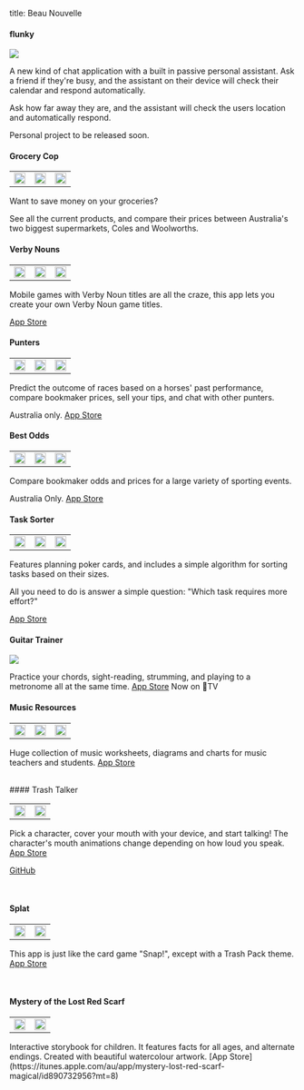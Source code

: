 title: Beau Nouvelle

#### flunky
![](images/flunky.png)

A new kind of chat application with a built in passive personal assistant. Ask a friend if they're busy, and the assistant on their device will check their calendar and respond automatically.

Ask how far away they are, and the assistant will check the users location and automatically respond.

Personal project to be released soon.
<br>

#### Grocery Cop

<table style="width:100%">
  <tr>
    <td><img src="images/grocery1.png" width=100%></td> 
    <td><img src="images/grocery2.png" width=100%></td>
    <td><img src="images/grocery3.png" width=100%></td>
  </tr>
</table>

Want to save money on your groceries?

See all the current products, and compare their prices between Australia's two biggest supermarkets, Coles and Woolworths.
#### Verby Nouns

<table style="width:100%">
  <tr>
    <td><img src="images/verby1.png" width=100%></td> 
    <td><img src="images/verby2.png" width=100%></td>
    <td><img src="images/verby3.png" width=100%></td>
  </tr>
</table>

Mobile games with Verby Noun titles are all the craze, this app lets you create your own Verby Noun game titles.

[App Store](https://itunes.apple.com/au/app/verby-nouns/id1098076437?mt=8#)
<br>

#### Punters

<table style="width:100%">
  <tr>
    <td><img src="images/punters1.jpg" width=100%></td>
    <td><img src="images/punters2.jpg" width=100%></td> 
    <td><img src="images/punters3.jpg" width=100%></td>
  </tr>
</table>

Predict the outcome of races based on a horses' past performance, compare bookmaker prices, sell your tips, and chat with other punters.

Australia only. [App Store](https://itunes.apple.com/au/app/punters-horse-racing-form/id916114449?mt=8)
<br>

#### Best Odds

<table style="width:100%">
  <tr>
    <td><img src="images/bestodds1.jpg" width=100%></td>
    <td><img src="images/bestodds2.jpg" width=100%></td> 
    <td><img src="images/bestodds3.jpg" width=100%></td>
  </tr>
</table>

Compare bookmaker odds and prices for a large variety of sporting events.

Australia Only. [App Store](https://itunes.apple.com/au/app/best-odds-compare-bookmakers/id696977856?mt=8)
<br>

#### Task Sorter

<table style="width:100%">
  <tr>
    <td><img src="images/tasksorter1.png" width=100%></td>
    <td><img src="images/tasksorter2.png" width=100%></td> 
    <td><img src="images/tasksorter3.png" width=100%></td>
  </tr>
</table>

Features planning poker cards, and includes a simple algorithm for sorting tasks based on their sizes. 

All you need to do is answer a simple question: "Which task requires more effort?"

[App Store](https://itunes.apple.com/au/app/task-sorter/id1054858255?mt=8)
<br>

#### Guitar Trainer
![](images/trainer1.jpg)

Practice your chords, sight-reading, strumming, and playing to a metronome all at the same time.
[App Store](https://itunes.apple.com/us/app/guitar-chord-poker/id706625885?mt=8) Now on TV
<br>

#### Music Resources

<table style="width:100%">
  <tr>
    <td><img src="images/resources1.jpeg" width=100%></td>
    <td><img src="images/resources2.jpeg" width=100%></td> 
    <td><img src="images/resources3.jpeg" width=100%></td>
  </tr>
</table>

Huge collection of music worksheets, diagrams and charts for music teachers and students.
[App Store](https://itunes.apple.com/au/app/music-resources-theory-worksheets/id511267746?mt=8)

<br>
#### Trash Talker

<table style="width:100%">
  <tr>
    <td><img src="images/trash1.jpg" width=100%></td>
    <td><img src="images/trash2.jpg" width=100%></td> 
  </tr>
</table>

Pick a character, cover your mouth with your device, and start talking! The character's mouth animations change depending on how loud you speak. 
[App Store](https://itunes.apple.com/au/app/trash-talker/id778247287?mt=8)

[GitHub](https://github.com/BeauNouvelle/TrashTalker)

<br>

#### Splat

<table style="width:100%">
  <tr>
    <td><img src="images/splat1.jpeg" width=100%></td>
    <td><img src="images/splat2.jpeg" width=100%></td> 
  </tr>
</table>

This app is just like the card game "Snap!", except with a Trash Pack theme.
[App Store](https://itunes.apple.com/us/app/splat/id812654506?mt=8)

<br>

#### Mystery of the Lost Red Scarf
<table style="width:100%">
  <tr>
<td><img src="images/scarf2.jpg" width=100%></td>
    <td><img src="images/scarf1.jpg" width=100%></td>
  </tr>
</table>
Interactive storybook for children. It features facts for all ages, and alternate endings. Created with beautiful watercolour artwork.
[App Store](https://itunes.apple.com/au/app/mystery-lost-red-scarf-magical/id890732956?mt=8)

